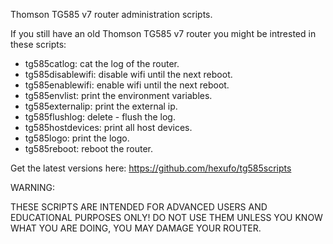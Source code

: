 Thomson TG585 v7 router administration scripts.

If you still have an old Thomson TG585 v7 router you might
be intrested in these scripts:

- tg585catlog: cat the log of the router.
- tg585disablewifi: disable wifi until the next reboot.
- tg585enablewifi: enable wifi until the next reboot.
- tg585envlist: print the environment variables.
- tg585externalip: print the external ip.
- tg585flushlog: delete - flush the log.
- tg585hostdevices: print all host devices.
- tg585logo: print the logo.
- tg585reboot: reboot the router.

Get the latest versions here:
https://github.com/hexufo/tg585scripts

WARNING:

THESE SCRIPTS ARE INTENDED FOR ADVANCED USERS AND EDUCATIONAL PURPOSES ONLY!
DO NOT USE THEM UNLESS YOU KNOW WHAT YOU ARE DOING, YOU MAY DAMAGE YOUR ROUTER.
